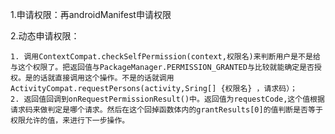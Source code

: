 1.申请权限：再androidManifest申请权限<use-persion android="android.persion.权限名字"/>

2.动态申请权限：

	1. 调用ContextCompat.checkSelfPermission(context,权限名)来判断用户是不是给与这个权限了。把返回值与PackageManager.PERMISSION_GRANTED与比较就能确定是否授权。是的话就直接调用这个操作。不是的话就调用ActivityCompat.requestPersons(activity,Sring[] {权限名} ，请求码）；
 	2. 返回值回调到onRequestPermissionResult()中。返回值为requestCode,这个值根据请求码来做判定是哪个请求。然后在这个回掉函数体内的grantResults[0]的值判断是否等于权限允许的值，来进行下一步操作。

